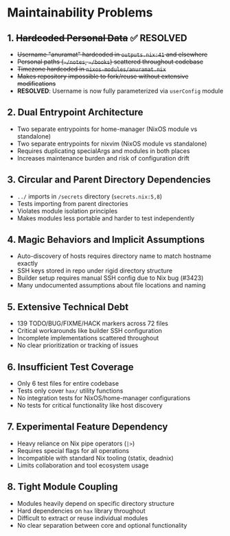 # Maintainability Problems

## 1. ~~Hardcoded Personal Data~~ ✅ RESOLVED
- ~~Username "anuramat" hardcoded in `outputs.nix:41` and elsewhere~~
- ~~Personal paths (`~/notes`, `~/books`) scattered throughout codebase~~
- ~~Timezone hardcoded in `nixos-modules/anuramat.nix`~~
- ~~Makes repository impossible to fork/reuse without extensive modifications~~
- **RESOLVED**: Username is now fully parameterized via `userConfig` module

## 2. Dual Entrypoint Architecture
- Two separate entrypoints for home-manager (NixOS module vs standalone)
- Two separate entrypoints for nixvim (NixOS module vs standalone)
- Requires duplicating specialArgs and modules in both places
- Increases maintenance burden and risk of configuration drift

## 3. Circular and Parent Directory Dependencies
- `../` imports in `/secrets` directory (`secrets.nix:5,8`)
- Tests importing from parent directories
- Violates module isolation principles
- Makes modules less portable and harder to test independently

## 4. Magic Behaviors and Implicit Assumptions
- Auto-discovery of hosts requires directory name to match hostname exactly
- SSH keys stored in repo under rigid directory structure
- Builder setup requires manual SSH config due to Nix bug (#3423)
- Many undocumented assumptions about file locations and naming

## 5. Extensive Technical Debt
- 139 TODO/BUG/FIXME/HACK markers across 72 files
- Critical workarounds like builder SSH configuration
- Incomplete implementations scattered throughout
- No clear prioritization or tracking of issues

## 6. Insufficient Test Coverage
- Only 6 test files for entire codebase
- Tests only cover `hax/` utility functions
- No integration tests for NixOS/home-manager configurations
- No tests for critical functionality like host discovery

## 7. Experimental Feature Dependency
- Heavy reliance on Nix pipe operators (`|>`)
- Requires special flags for all operations
- Incompatible with standard Nix tooling (statix, deadnix)
- Limits collaboration and tool ecosystem usage

## 8. Tight Module Coupling
- Modules heavily depend on specific directory structure
- Hard dependencies on `hax` library throughout
- Difficult to extract or reuse individual modules
- No clear separation between core and optional functionality